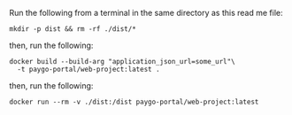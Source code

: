 Run the following from a terminal in the same directory as this read me file:

```
mkdir -p dist && rm -rf ./dist/*
```

then, run the following:

```
docker build --build-arg "application_json_url=some_url"\
  -t paygo-portal/web-project:latest .
```

then, run the following:

```
docker run --rm -v ./dist:/dist paygo-portal/web-project:latest
```

